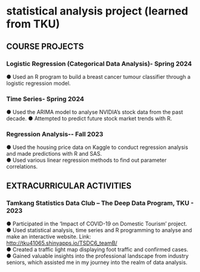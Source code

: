  # statistical analysis project (learned from TKU)
## COURSE PROJECTS
### Logistic Regression (Categorical Data Analysis)- Spring 2024
●	Used an R program to build a breast cancer tumour classifier through a logistic regression model.

### Time Series- Spring 2024
●	Used the ARIMA model to analyse NVIDIA’s stock data from the past decade.
●	Attempted to predict future stock market trends with R.

### Regression Analysis-- Fall 2023
●	Used the housing price data on Kaggle to conduct regression analysis and made predictions with R and SAS.  
●	Used various linear regression methods to find out parameter correlations.

## EXTRACURRICULAR ACTIVITIES
### Tamkang Statistics Data Club – The Deep Data Program, TKU - 2023
●	Participated in the ‘Impact of COVID-19 on Domestic Tourism’ project.  
●	Used statistical analysis, time series and R programming to analyse and make an interactive website. Link: http://tku41065.shinyapps.io/TSDC6_teamB/  
●	Created a traffic light map displaying foot traffic and confirmed cases.  
●	Gained valuable insights into the professional landscape from industry seniors, which assisted me in my journey into the realm of data analysis.
